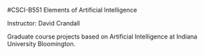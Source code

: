 #CSCI-B551 Elements of Artificial Intelligence

Instructor: David Crandall

Graduate course projects based on Artificial Intelligence at Indiana University Bloomington.
